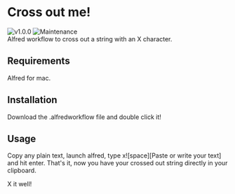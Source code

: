 # Cross out me!
![v1.0.0](https://img.shields.io/badge/Version-v1.0.0-informational)
![Maintenance](https://img.shields.io/maintenance/yes/2023)  
Alfred workflow to cross out a string with an X character.

## Requirements
Alfred for mac.

## Installation
Download the .alfredworkflow file and double click it!

## Usage
Copy any plain text, launch alfred, type x![space][Paste or write your text] and hit enter. 
That's it, now you have your crossed out string directly in your clipboard.

X it well!
